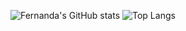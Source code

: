 ![Fernanda's GitHub stats](https://github-readme-stats.vercel.app/api?username=nandaferreira&show_icons=true)
![Top Langs](https://github-readme-stats.vercel.app/api/top-langs/?username=nandaferreira&hide_progress=true)
